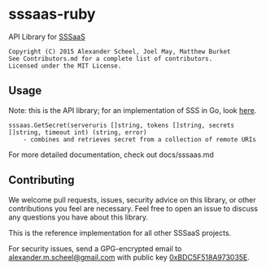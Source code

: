 # sssaas-ruby
API Library for [SSSaaS](http://sssaas.com)

    Copyright (C) 2015 Alexander Scheel, Joel May, Matthew Burket  
    See Contributors.md for a complete list of contributors.  
    Licensed under the MIT License.  

## Usage
Note: this is the API library; for an implementation of SSS in Go, look [here](https://github.com/SSSAAS/sssaas-golang).

    sssaas.GetSecret(serveruris []string, tokens []string, secrets []string, timeout int) (string, error)
        - combines and retrieves secret from a collection of remote URIs

For more detailed documentation, check out docs/sssaas.md

## Contributing
We welcome pull requests, issues, security advice on this library, or other
contributions you feel are necessary. Feel free to open an issue to discuss
any questions you have about this library.

This is the reference implementation for all other SSSaaS projects.

For security issues, send a GPG-encrypted email to
<alexander.m.scheel@gmail.com> with public key
[0xBDC5F518A973035E](https://pgp.mit.edu/pks/lookup?op=vindex&search=0xBDC5F518A973035E).
